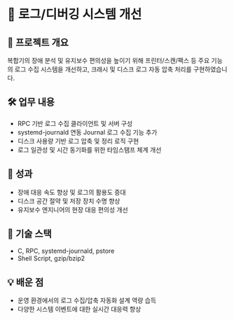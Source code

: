 # 🔹 로그/디버깅 시스템 개선

## 📌 프로젝트 개요
복합기의 장애 분석 및 유지보수 편의성을 높이기 위해 프린터/스캔/팩스 등 주요 기능의 로그 수집 시스템을 개선하고, 크래시 및 디스크 로그 자동 압축 처리를 구현하였습니다.

## 🛠️ 업무 내용
- RPC 기반 로그 수집 클라이언트 및 서버 구성
- systemd-journald 연동 Journal 로그 수집 기능 추가
- 디스크 사용량 기반 로그 압축 및 정리 로직 구현
- 로그 일관성 및 시간 동기화를 위한 타임스탬프 체계 개선

## 🌟 성과
- 장애 대응 속도 향상 및 로그의 활용도 증대
- 디스크 공간 절약 및 저장 장치 수명 향상
- 유지보수 엔지니어의 현장 대응 편의성 개선

## 🧪 기술 스택
- C, RPC, systemd-journald, pstore
- Shell Script, gzip/bzip2

## 💡 배운 점
- 운영 환경에서의 로그 수집/압축 자동화 설계 역량 습득
- 다양한 시스템 이벤트에 대한 실시간 대응력 향상
